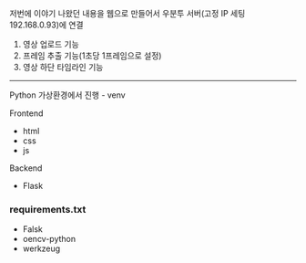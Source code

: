 저번에 이야기 나왔던 내용을 웹으로 만들어서 우분투 서버(고정 IP 세팅 192.168.0.93)에 연결 
1. 영상 업로드 기능
2. 프레임 추출 기능(1초당 1프레임으로 설정)
3. 영상 하단 타임라인 기능

---
Python 가상환경에서 진행 - venv

Frontend 
- html
- css
- js

Backend
- Flask
###  requirements.txt
- Falsk
-  oencv-python
-  werkzeug